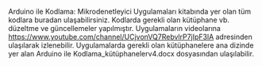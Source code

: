 Arduino ile Kodlama: Mikrodenetleyici Uygulamaları kitabında yer olan tüm kodlara buradan ulaşabilirsiniz.
Kodlarda gerekli olan kütüphane vb. düzeltme ve güncellemeler yapılmıştır. 
Uygulamaların videolarına https://www.youtube.com/channel/UCjvonVQ7RebvlrP7jIpF3lA adresinden ulaşılarak izlenebilir.
Uygulamalarda gerekli olan kütüphanelere ana dizinde yer alan Arduino ile Kodlama_kütüphanelerv4.docx dosyasından ulaşılabilir.
